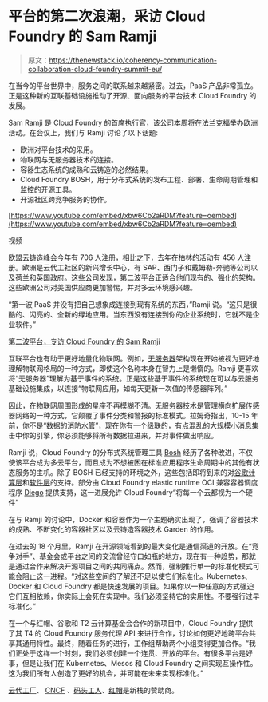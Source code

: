 # 平台的第二次浪潮，采访 Cloud Foundry 的 Sam Ramji

> 原文：<https://thenewstack.io/coherency-communication-collaboration-cloud-foundry-summit-eu/>

在当今的平台世界中，服务之间的联系越来越紧密。过去，PaaS 产品非常孤立。正是这种新的互联基础设施推动了开源、面向服务的平台技术 Cloud Foundry 的发展。

Sam Ramji 是 Cloud Foundry 的首席执行官，该公司本周将在法兰克福举办欧洲活动。在会议上，我们与 Ramji 讨论了以下话题:

*   欧洲对平台技术的采用。
*   物联网与无服务器技术的连接。
*   容器生态系统的成熟和云铸造的必然结果。
*   Cloud Foundry BOSH，用于分布式系统的发布工程、部署、生命周期管理和监控的开源工具。
*   开源社区跨竞争服务的协作。

[https://www.youtube.com/embed/xbw6Cb2aRDM?feature=oembed](https://www.youtube.com/embed/xbw6Cb2aRDM?feature=oembed)

视频

欧盟云铸造峰会今年有 706 人注册，相比之下，去年在柏林的活动有 456 人注册。欧洲是云代工社区的新兴增长中心，有 SAP、西门子和戴姆勒-奔驰等公司以及荷兰和英国政府。这些公司发现，第二波平台正适合他们现有的、强化的架构。这些欧洲公司对美国供应商更加警惕，并对多云环境感兴趣。

“第一波 PaaS 并没有把自己想象成连接到现有系统的东西，”Ramji 说。“这只是很酷的、闪亮的、全新的绿地应用。当东西没有连接到你的企业系统时，它就不是企业软件。”

[第二波平台，专访 Cloud Foundry 的 Sam Ramji](https://thenewstack.simplecast.com/episodes/the-second-wave-of-platforms-an-interview-with-cloud-foundrys-sam-ramji)

互联平台也有助于更好地量化物联网。例如，[无服务器](/category/serverless/)架构现在开始被视为更好地理解物联网格局的一种方式，即使这个名称本身在智力上是懒惰的。Ramji 更喜欢将“无服务器”理解为基于事件的系统。正是这些基于事件的系统现在可以与云服务基础设施集成，以连接“物联网应用，如每天更新一次值的传感器阵列。”

因此，在物联网周围形成的星座不再模糊不清。无服务器技术是管理横向扩展传感器网络的一种方式，它颠覆了事件分类和警报的标准模式。拉姆奇指出，10-15 年前，你不是“数据的消防水管”，现在你有一个级联的，有点混乱的大规模小消息集击中你的引擎，你必须能够将所有数据拉进来，并对事件做出响应。

Ramji 说，Cloud Foundry 的分布式系统管理工具 [Bosh](https://bosh.cloudfoundry.org/) 经历了各种改进，不仅使该平台成为多云平台，而且成为不想被困在标准应用程序生命周期中的其他有状态服务的主机。除了 BOSH 已经支持的环境之外，这些包括即将到来的对[谷歌计算层](https://cloud.google.com/compute/docs/)和[软件层](http://www.softlayer.com/)的支持。部分由 Cloud Foundry elastic runtime OCI 兼容容器调度程序 [Diego](https://github.com/cloudfoundry/diego-release) 提供支持，这一进展允许 Cloud Foundry“将每一个云都视为一个硬件”

在与 Ramji 的讨论中，Docker 和容器作为一个主题确实出现了，强调了容器技术的成熟、不断变化的容器社区以及云铸造容器技术 Garden 的作用。

在过去的 18 个月里，Ramji 在开源领域看到的最大变化是通信渠道的开放。在“竞争对手”、基金会或平台之间的交流曾经守口如瓶的地方，现在有一种趋势，那就是通过合作来解决开源项目之间的共同痛点。然而，强制推行单一的标准化模式可能会阻止这一进程。“对这些空间的了解还不足以使它们标准化。Kubernetes、Docker 和 Cloud Foundry 都是快速发展的项目。如果你以一种任意的方式强迫它们互相依赖，你实际上会死在实现中。我们必须坚持它的实用性。不要强行过早标准化。”

在一个与红帽、谷歌和 T2 云计算基金会合作的新项目中，Cloud Foundry 提供了其 T4 的 Cloud Foundry 服务代理 API 来进行合作，讨论如何更好地跨平台共享其通用特性。最终，随着任务的进行，工作组帮助两个小组变得更加合作。“我们正处于这样一个时刻，我们必须创建一个连贯、开放的平台。有很多平台是好事，但是让我们在 Kubernetes、Mesos 和 Cloud Foundry 之间实现互操作性。这为我们所有人创造了更好的机会，并可能在未来实现标准化。”

[云代工厂](https://www.cloudfoundry.org/)、 [CNCF](https://www.cncf.io/) 、[码头工人](https://www.mirantis.com/software/docker/kubernetes/)、[红帽](https://www.openshift.com/)是新栈的赞助商。

<svg xmlns:xlink="http://www.w3.org/1999/xlink" viewBox="0 0 68 31" version="1.1"><title>Group</title> <desc>Created with Sketch.</desc></svg>